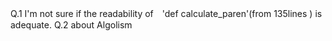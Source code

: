 
Q.1
I'm not sure if the readability of　'def calculate_paren'(from 135lines ) is adequate.
Q.2
about Algolism
